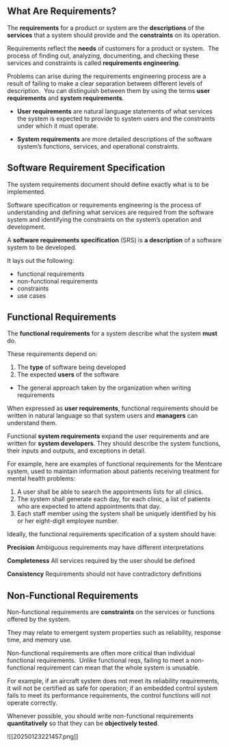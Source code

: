 ## What Are Requirements?
The **requirements** for a product or system are the **descriptions** of the **services** that a system should provide and the **constraints** on its operation.

Requirements reflect the **needs** of customers for a product or system. 
The process of finding out, analyzing, documenting, and checking these services and constraints is called **requirements engineering**.

Problems can arise during the requirements engineering process are a result of failing to make a clear separation between different levels of description. 
You can distinguish between them by using the terms **user requirements** and **system requirements**.

- **User requirements** are natural language statements of what services the system is expected to provide to system users and the constraints under which it must operate. 

- **System requirements** are more detailed descriptions of the software system’s functions, services, and operational constraints. 

## Software Requirement Specification
The system requirements document should define exactly what is to be implemented. 

Software specification or requirements engineering is the process of understanding and defining what services are required from the software system and identifying the constraints on the system’s operation and development. 

A **software requirements specification** (SRS) is **a description** of a software system to be developed. 

It lays out the following:
- functional requirements
- non-functional requirements
- constraints
- use cases
## Functional Requirements

The **functional requirements** for a system describe what the system **must** do. 

These requirements depend on:
1. The **type** of software being developed
2. The expected **users** of the software
- The general approach taken by the organization when writing requirements

When expressed as **user requirements**, functional requirements should be written in natural language so that system users and **managers** can understand them. 

Functional **system requirements** expand the user requirements and are written for **system developers**. They should describe the system functions, their inputs and outputs, and exceptions in detail.

For example, here are examples of functional requirements for the Mentcare system, used to maintain information about patients receiving treatment for mental health problems:

1. A user shall be able to search the appointments lists for all clinics.
2. The system shall generate each day, for each clinic, a list of patients who are expected to attend appointments that day.
3. Each staff member using the system shall be uniquely identified by his or her eight-digit employee number.

Ideally, the functional requirements specification of a system should have:

**Precision**
Ambiguous requirements may have different interpretations

**Completeness**
All services required by the user should be defined

**Consistency**
Requirements should not have contradictory definitions
## Non-Functional Requirements

Non-functional requirements are **constraints** on the services or functions offered by the system.

They may relate to emergent system properties such as reliability, response time, and memory use.
  
Non-functional requirements are often more critical than individual functional requirements. 
Unlike functional reqs, failing to meet a non-functional requirement can mean that the whole system is unusable. 

For example, if an aircraft system does not meet its reliability requirements, it will not be certified as safe for operation; if an embedded control system fails to meet its performance requirements, the control functions will not operate correctly.

Whenever possible, you should write non-functional requirements **quantitatively** so that they can be **objectively tested**.

![[20250123221457.png]]